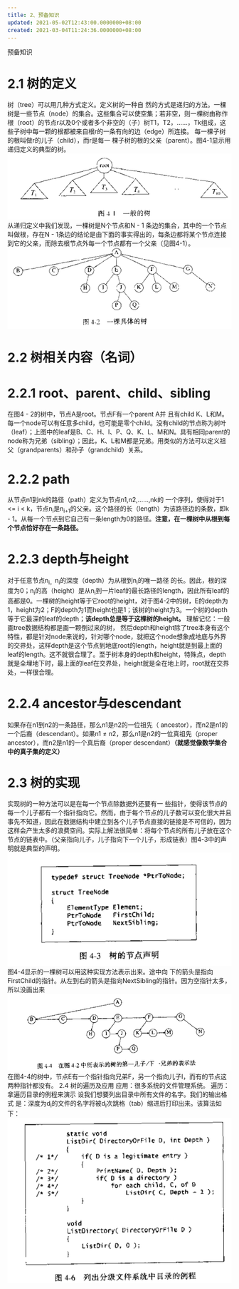 ```yaml
---
title: 2、预备知识
updated: 2021-05-02T12:43:00.0000000+08:00
created: 2021-03-04T11:24:36.0000000+08:00
---
```


预备知识
# 2.1 树的定义
树（tree）可以用几种方式定义。定义树的一种自
然的方式是递归的方法。一棵树是一些节点（node）的集合。这些集合可以使空集；若非空，则一棵树由称作根（root）的节点r以及0个或者多个非空的（子）树T1，T2，……，Tk组成，这些子树中每一颗的根都被来自根r的一条有向的边（edge）所连接。
每一棵子树的根叫做r的儿子（child），而r是每一
棵子树的根的父亲（parent）。图4-1显示用递归定义的典型的树。
![image1](数据结构与算法/4.树/resources/image1.png)
从递归定义中我们发现，一棵树是N个节点和N - 1
条边的集合，其中的一个节点叫做根，存在N - 1条边的结论是由下面的事实得出的，每条边都将某个节点连接到它的父亲，而除去根节点外每一个节点都有一个父亲（见图4-1）。
![image2](数据结构与算法/4.树/resources/image2.png)
# 2.2 树相关内容（名词）

# 2.2.1 root、parent、child、sibling
在图4 - 2的树中，节点A是root。节点F有一个parent A并
且有child K、L和M。每一个node可以有任意多child，也可能是零个child。没有child的节点称为树叶（leaf）；上图中的leaf是B、C、H、I、P、Q、K、L、M和N。具有相同parent的node称为兄弟（sibling）；因此，K、L和M都是兄弟。用类似的方法可以定义祖父（grandparents）和孙子（grandchild）关系。
# 2.2.2 path
从节点n1到nk的路径（path）定义为节点n1,n2,……,nk的
一个序列，使得对于1 \<= i \< k，节点n<sub>i</sub>是n<sub>i+1</sub>的父亲。这个路径的长（length）为该路径边的条数，即k - 1。从每一个节点到它自己有一条length为0的路径。**注意，在一棵树中从根到每个节点恰好存在一条路径。**
# 2.2.3 depth与height
对于任意节点n<sub>i，</sub>n<sub>i</sub>的深度（depth）为从根到n<sub>i</sub>的唯一路径
的长。因此，根的深度为0；n<sub>i</sub>的高（height）是从n<sub>i</sub>到一片leaf的最长路径的length，因此所有leaf的高都是0。一棵树的height等于它root的height，对于图4-2中的树，E的depth为1，height为2；F的depth为1而height也是1；该树的height为3。一个树的depth等于它最深的leaf的depth；**该depth总是等于这棵树的height。**
理解记忆：一般画tree数据结构都是画一颗倒过来的树，
然后depth和height除了tree本身有这个特性，都是针对node来说的，针对哪个node，就把这个node想象成地底与外界的交界处，这样depth是这个节点到地底root的length，height就是到最上面的leaf的length。这不就很合理了。至于树本身的depth和height，特殊点，depth就是全埋地下时，最上面的leaf在交界处，height就是全在地上时，root就在交界处，一样很合理。
# 2.2.4 ancestor与descendant
如果存在n1到n2的一条路径，那么n1是n2的一位祖先（
ancestor），而n2是n1的一个后裔（descendant）。如果n1 ≠ n2，那么n1是n2的一位真祖先（proper ancestor），而n2是n1的一个真后裔（proper descendant）**（就感觉像数学集合中的真子集的定义）**
# 2.3 树的实现
实现树的一种方法可以是在每一个节点除数据外还要有一
些指针，使得该节点的每一个儿子都有一个指针指向它。然而，由于每个节点的儿子数可以变化很大并且事先不知道，因此在数据结构中建立到各个儿子节点直接的链接是不可信的，因为这样会产生太多的浪费空间。实际上解法很简单：将每个节点的所有儿子放在这个节点的链表中。（父亲指向儿子，儿子指向下一个儿子，形成链表）图4-3中的声明就是典型的声明。
![image3](数据结构与算法/4.树/resources/image3.png)
图4-4显示的一棵树可以用这种实现方法表示出来。途中向
下的箭头是指向FirstChild的指针。从左到右的箭头是指向NextSibling的指针。因为空指针太多，所以没画出来
![image4](数据结构与算法/4.树/resources/image4.png)
在图4-4的树中，节点E有一个指针指向兄弟F，另一个指向儿子I，而有的节点这两种指针都没有。
2.4 树的遍历及应用
应用：很多系统的文件管理系统。
遍历：拿遍历目录的例程来演示
设我们想要列出目录中所有文件的名字。我们的输出格式
是：深度为d<sub>i</sub>的文件的名字将被d<sub>i</sub>次跳格（tab）缩进后打印出来。该算法如下：
![image5](数据结构与算法/4.树/resources/image5.png)
